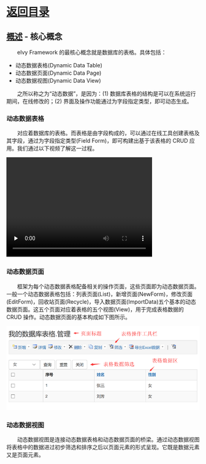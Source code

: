 # [返回目录](../README.html)

## [概述](Index.html) - 核心概念  

&emsp;&emsp;eIvy Framework 的最核心概念就是数据库的表格。具体包括：  

* 动态数据表格(Dynamic Data Table)
* 动态数据页面(Dynamic Data Page)
* 动态数据视图(Dynamic Data View)

&emsp;&emsp;之所以称之为“动态数据”，是因为：(1) 数据库表格的结构是可以在系统运行期间，在线修改的；(2) 界面及操作功能通过为字段指定类型，即可动态生成。

### 动态数据表格  

&emsp;&emsp;对应着数据库的表格。而表格是由字段构成的，可以通过在线工具创建表格及其字段，通过为字段指定类型(Field Form)，即可构建出基于该表格的 CRUD 应用。我们通过以下视频了解这一过程。  

<video controls="controls" preload="none" width="380" height="260" src="Video/2019110201.mp4">
</video>

### 动态数据页面

&emsp;&emsp;框架为每个动态数据表格配备相关的操作页面，这些页面即为动态数据页面。一般一个动态数据表格包括：列表页面(List)，新增页面(NewForm)，修改页面(EditForm)，回收站页面(Recycle)，导入数据页面(ImportData)五个基本的动态数据页面。这五个页面对应着表格的五个视图(View)，用于完成表格数据的 CRUD 操作。动态数据页面的基本构成如下图所示。

<img src="Image/2019110201.png" width="600"></img>

### 动态数据视图

&emsp;&emsp;动态数据视图是连接动态数据表格和动态数据页面的桥梁。通过动态数据视图将表格中的数据进过初步筛选和排序之后以页面元素的形式呈现。它既是数据元素又是页面元素。
